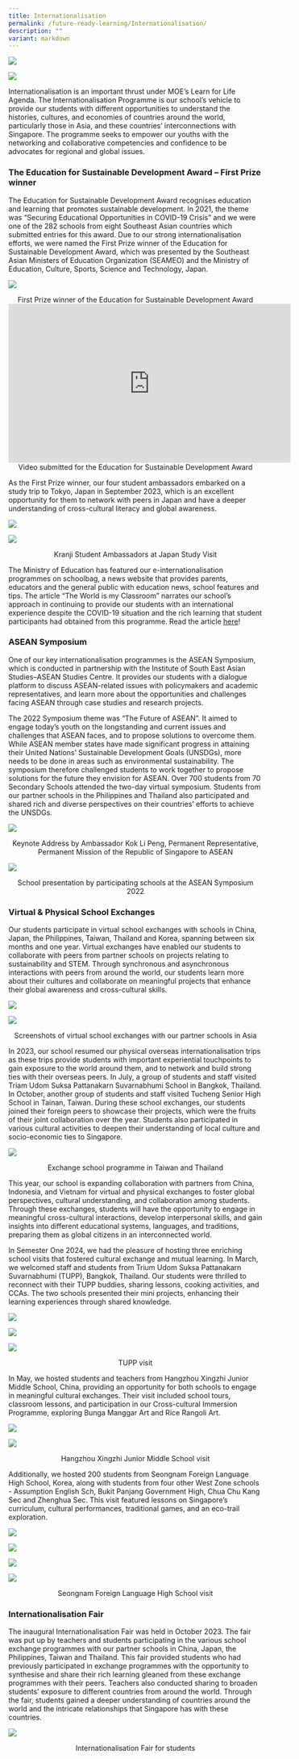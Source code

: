 ```yaml
---
title: Internationalisation
permalink: /future-ready-learning/Internationalisation/
description: ""
variant: markdown
---
```

![](/images/2024/Internationalisation/West_Zone_Synergistic_Collaboration_2024_Banner.png)

![](/images/2024/Internationalisation/Korea_Singapore_Students_Exchange_2024_Banner.png)

Internationalisation is an important thrust under MOE’s Learn for Life Agenda. The Internationalisation Programme is our school’s vehicle to provide our students with different opportunities to understand the histories, cultures, and economies of countries around the world, particularly those in Asia, and these countries’ interconnections with Singapore. The programme seeks to empower our youths with the networking and collaborative competencies and confidence to be advocates for regional and global issues.

### The Education for Sustainable Development Award – First Prize winner

The Education for Sustainable Development Award recognises education and learning that promotes sustainable development. In 2021, the theme was “Securing Educational Opportunities in COVID-19 Crisis” and we were one of the 282 schools from eight Southeast Asian countries which submitted entries for this award. Due to our strong internationalisation efforts, we were named the First Prize winner of the Education for Sustainable Development Award, which was presented by the Southeast Asian Ministers of Education Organization (SEAMEO) and the Ministry of Education, Culture, Sports, Science and Technology, Japan. 

![](/images/2024/Internationalisation/2024_1.png)
<center>First Prize winner of the Education for Sustainable Development Award</center>

<iframe allowfullscreen="" allow="accelerometer; autoplay; clipboard-write; encrypted-media; gyroscope; picture-in-picture; web-share" frameborder="0" title="YouTube video player" src="https://www.youtube.com/embed/M3CB_azl3hM?si=j_DR33JfWL3YGkck" height="315" width="560"></iframe>
<center>Video submitted for the Education for Sustainable Development Award</center>

As the First Prize winner, our four student ambassadors embarked on a study trip to Tokyo, Japan in September 2023, which is an excellent opportunity for them to network with peers in Japan and have a deeper understanding of cross-cultural literacy and global awareness.

![](/images/2024/Internationalisation/2024_2.png)

![](/images/2024/Internationalisation/2024_3.jpg)

<center>Kranji Student Ambassadors at Japan Study Visit</center>

The Ministry of Education has featured our e-internationalisation programmes on schoolbag, a news website that provides parents, educators and the general public with education news, school features and tips. The article “The World is my Classroom” narrates our school’s approach in continuing to provide our students with an international experience despite the COVID-19 situation and the rich learning that student participants had obtained from this programme. Read the article [here](https://www.schoolbag.edu.sg/story/the-world-in-my-classroom)!

### ASEAN Symposium

One of our key internationalisation programmes is the ASEAN Symposium, which is conducted in partnership with the Institute of South East Asian Studies–ASEAN Studies Centre. It provides our students with a dialogue platform to discuss ASEAN-related issues with policymakers and academic representatives, and learn more about the opportunities and challenges facing ASEAN through case studies and research projects.

The 2022 Symposium theme was “The Future of ASEAN”. It aimed to engage today’s youth on the longstanding and current issues and challenges that ASEAN faces, and to propose solutions to overcome them. While ASEAN member states have made significant progress in attaining their United Nations’ Sustainable Development Goals (UNSDGs), more needs to be done in areas such as environmental sustainability. The symposium therefore challenged students to work together to propose solutions for the future they envision for ASEAN. Over 700 students from 70 Secondary Schools attended the two-day virtual symposium. Students from our partner schools in the Philippines and Thailand also participated and shared rich and diverse perspectives on their countries’ efforts to achieve the UNSDGs.

![](/images/2024/Internationalisation/2024_4.jpg)
<center>Keynote Address by Ambassador Kok Li Peng, Permanent Representative, Permanent Mission of the Republic of Singapore to ASEAN</center>

![](/images/2024/Internationalisation/2024_5.jpg)
<center>School presentation by participating schools at the ASEAN Symposium 2022</center>

### Virtual &amp; Physical School Exchanges

Our students participate in virtual school exchanges with schools in China, Japan, the Philippines, Taiwan, Thailand and Korea, spanning between six months and one year. Virtual exchanges have enabled our students to collaborate with peers from partner schools on projects relating to sustainability and STEM. Through synchronous and asynchronous interactions with peers from around the world, our students learn more about their cultures and collaborate on meaningful projects that enhance their global awareness and cross-cultural skills.

![](/images/2024/Internationalisation/2024_6.png)

![](/images/2024/Internationalisation/2024_7.jpg)
<center>Screenshots of virtual school exchanges with our partner schools in Asia</center>

In 2023, our school resumed our physical overseas internationalisation trips as these trips provide students with important experiential touchpoints to gain exposure to the world around them, and to network and build strong ties with their overseas peers. In July, a group of students and staff visited Triam Udom Suksa Pattanakarn Suvarnabhumi School in Bangkok, Thailand. In October, another group of students and staff visited Tucheng Senior High School in Tainan, Taiwan. During these school exchanges, our students joined their foreign peers to showcase their projects, which were the fruits of their joint collaboration over the year. Students also participated in various cultural activities to deepen their understanding of local culture and socio-economic ties to Singapore.

![](/images/2024/Internationalisation/2024_8.png)
<center>Exchange school programme in Taiwan and Thailand</center>

This year, our school is expanding collaboration with partners from China, Indonesia, and Vietnam for virtual and physical exchanges to foster global perspectives, cultural understanding, and collaboration among students. Through these exchanges, students will have the opportunity to engage in meaningful cross-cultural interactions, develop interpersonal skills, and gain insights into different educational systems, languages, and traditions, preparing them as global citizens in an interconnected world.

In Semester One 2024, we had the pleasure of hosting three enriching school visits that fostered cultural exchange and mutual learning. In March, we welcomed staff and students from Trium Udom Suksa Pattanakarn Suvarnabhumi (TUPP), Bangkok, Thailand. Our students were thrilled to reconnect with their TUPP buddies, sharing lessons, cooking activities, and CCAs. The two schools presented their mini projects, enhancing their learning experiences through shared knowledge.

![](/images/2024/Internationalisation/2024_9.jpg)

![](/images/2024/Internationalisation/2024_10.jpg)

![](/images/2024/Internationalisation/2024_11.jpg)

<center>TUPP visit</center>

In May, we hosted students and teachers from Hangzhou Xingzhi Junior Middle School, China, providing an opportunity for both schools to engage in meaningful cultural exchanges. Their visit included school tours, classroom lessons, and participation in our Cross-cultural Immersion Programme, exploring Bunga Manggar Art and Rice Rangoli Art. 

![](/images/2024/Internationalisation/2024_12.jpg)

![](/images/2024/Internationalisation/2024_13.jpg)

<center>Hangzhou Xingzhi Junior Middle School visit</center>

Additionally, we hosted 200 students from Seongnam Foreign Language High School, Korea, along with students from four other West Zone schools - Assumption English Sch, Bukit Panjang Government High, Chua Chu Kang Sec and Zhenghua Sec. This visit featured lessons on Singapore’s curriculum, cultural performances, traditional games, and an eco-trail exploration.

![](/images/2024/Internationalisation/2024_14.jpg)

![](/images/2024/Internationalisation/2024_15.jpg)

![](/images/2024/Internationalisation/2024_16.jpg)

![](/images/2024/Internationalisation/2024_17.jpg)

<center>Seongnam Foreign Language High School visit</center>

### Internationalisation Fair

The inaugural Internationalisation Fair was held in October 2023. The fair was put up by teachers and students participating in the various school exchange programmes with our partner schools in China, Japan, the Philippines, Taiwan and Thailand. This fair provided students who had previously participated in exchange programmes with the opportunity to synthesise and share their rich learning gleaned from these exchange programmes with their peers. Teachers also conducted sharing to broaden students’ exposure to different countries from around the world. Through the fair, students gained a deeper understanding of countries around the world and the intricate relationships that Singapore has with these countries.

![](/images/2024/Internationalisation/2024_18.png)

<center>Internationalisation Fair for students</center>